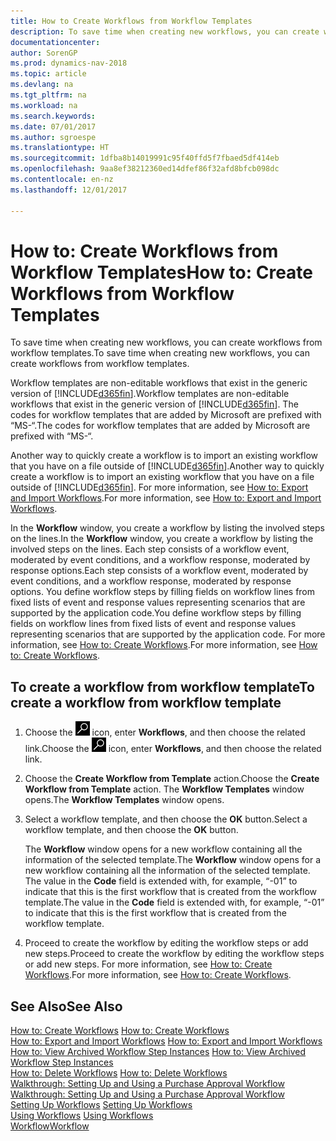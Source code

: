 ```yaml
---
title: How to Create Workflows from Workflow Templates
description: To save time when creating new workflows, you can create workflows from workflow templates.
documentationcenter: 
author: SorenGP
ms.prod: dynamics-nav-2018
ms.topic: article
ms.devlang: na
ms.tgt_pltfrm: na
ms.workload: na
ms.search.keywords: 
ms.date: 07/01/2017
ms.author: sgroespe
ms.translationtype: HT
ms.sourcegitcommit: 1dfba8b14019991c95f40ffd5f7fbaed5df414eb
ms.openlocfilehash: 9aa8ef38212360ed14dfef86f32afd8bfcb098dc
ms.contentlocale: en-nz
ms.lasthandoff: 12/01/2017

---
```

# <a name="how-to-create-workflows-from-workflow-templates"></a><span data-ttu-id="f2adb-103">How to: Create Workflows from Workflow Templates</span><span class="sxs-lookup"><span data-stu-id="f2adb-103">How to: Create Workflows from Workflow Templates</span></span>
<span data-ttu-id="f2adb-104">To save time when creating new workflows, you can create workflows from workflow templates.</span><span class="sxs-lookup"><span data-stu-id="f2adb-104">To save time when creating new workflows, you can create workflows from workflow templates.</span></span>  

 <span data-ttu-id="f2adb-105">Workflow templates are non-editable workflows that exist in the generic version of [!INCLUDE[d365fin](includes/d365fin_md.md)].</span><span class="sxs-lookup"><span data-stu-id="f2adb-105">Workflow templates are non-editable workflows that exist in the generic version of [!INCLUDE[d365fin](includes/d365fin_md.md)].</span></span> <span data-ttu-id="f2adb-106">The codes for workflow templates that are added by Microsoft are prefixed with “MS-“.</span><span class="sxs-lookup"><span data-stu-id="f2adb-106">The codes for workflow templates that are added by Microsoft are prefixed with “MS-“.</span></span>  

 <span data-ttu-id="f2adb-107">Another way to quickly create a workflow is to import an existing workflow that you have on a file outside of [!INCLUDE[d365fin](includes/d365fin_md.md)].</span><span class="sxs-lookup"><span data-stu-id="f2adb-107">Another way to quickly create a workflow is to import an existing workflow that you have on a file outside of [!INCLUDE[d365fin](includes/d365fin_md.md)].</span></span> <span data-ttu-id="f2adb-108">For more information, see [How to: Export and Import Workflows](across-how-to-export-and-import-workflows.md).</span><span class="sxs-lookup"><span data-stu-id="f2adb-108">For more information, see [How to: Export and Import Workflows](across-how-to-export-and-import-workflows.md).</span></span>  

<span data-ttu-id="f2adb-109">In the **Workflow** window, you create a workflow by listing the involved steps on the lines.</span><span class="sxs-lookup"><span data-stu-id="f2adb-109">In the **Workflow** window, you create a workflow by listing the involved steps on the lines.</span></span> <span data-ttu-id="f2adb-110">Each step consists of a workflow event, moderated by event conditions, and a workflow response, moderated by response options.</span><span class="sxs-lookup"><span data-stu-id="f2adb-110">Each step consists of a workflow event, moderated by event conditions, and a workflow response, moderated by response options.</span></span> <span data-ttu-id="f2adb-111">You define workflow steps by filling fields on workflow lines from fixed lists of event and response values representing scenarios that are supported by the application code.</span><span class="sxs-lookup"><span data-stu-id="f2adb-111">You define workflow steps by filling fields on workflow lines from fixed lists of event and response values representing scenarios that are supported by the application code.</span></span> <span data-ttu-id="f2adb-112">For more information, see [How to: Create Workflows](across-how-to-create-workflows.md).</span><span class="sxs-lookup"><span data-stu-id="f2adb-112">For more information, see [How to: Create Workflows](across-how-to-create-workflows.md).</span></span>  

## <a name="to-create-a-workflow-from-workflow-template"></a><span data-ttu-id="f2adb-113">To create a workflow from workflow template</span><span class="sxs-lookup"><span data-stu-id="f2adb-113">To create a workflow from workflow template</span></span>  
1.  <span data-ttu-id="f2adb-114">Choose the ![Search for Page or Report](media/ui-search/search_small.png "Search for Page or Report icon") icon, enter **Workflows**, and then choose the related link.</span><span class="sxs-lookup"><span data-stu-id="f2adb-114">Choose the ![Search for Page or Report](media/ui-search/search_small.png "Search for Page or Report icon") icon, enter **Workflows**, and then choose the related link.</span></span>  
2.  <span data-ttu-id="f2adb-115">Choose the **Create Workflow from Template** action.</span><span class="sxs-lookup"><span data-stu-id="f2adb-115">Choose the **Create Workflow from Template** action.</span></span> <span data-ttu-id="f2adb-116">The **Workflow Templates** window opens.</span><span class="sxs-lookup"><span data-stu-id="f2adb-116">The **Workflow Templates** window opens.</span></span>  
3.  <span data-ttu-id="f2adb-117">Select a workflow template, and then choose the **OK** button.</span><span class="sxs-lookup"><span data-stu-id="f2adb-117">Select a workflow template, and then choose the **OK** button.</span></span>  

     <span data-ttu-id="f2adb-118">The **Workflow** window opens for a new workflow containing all the information of the selected template.</span><span class="sxs-lookup"><span data-stu-id="f2adb-118">The **Workflow** window opens for a new workflow containing all the information of the selected template.</span></span> <span data-ttu-id="f2adb-119">The value in the **Code** field is extended with, for example, “-01” to indicate that this is the first workflow that is created from the workflow template.</span><span class="sxs-lookup"><span data-stu-id="f2adb-119">The value in the **Code** field is extended with, for example, “-01” to indicate that this is the first workflow that is created from the workflow template.</span></span>  
4.  <span data-ttu-id="f2adb-120">Proceed to create the workflow by editing the workflow steps or add new steps.</span><span class="sxs-lookup"><span data-stu-id="f2adb-120">Proceed to create the workflow by editing the workflow steps or add new steps.</span></span> <span data-ttu-id="f2adb-121">For more information, see [How to: Create Workflows](across-how-to-create-workflows.md).</span><span class="sxs-lookup"><span data-stu-id="f2adb-121">For more information, see [How to: Create Workflows](across-how-to-create-workflows.md).</span></span>  

## <a name="see-also"></a><span data-ttu-id="f2adb-122">See Also</span><span class="sxs-lookup"><span data-stu-id="f2adb-122">See Also</span></span>  
 <span data-ttu-id="f2adb-123">[How to: Create Workflows](across-how-to-create-workflows.md) </span><span class="sxs-lookup"><span data-stu-id="f2adb-123">[How to: Create Workflows](across-how-to-create-workflows.md) </span></span>  
 <span data-ttu-id="f2adb-124">[How to: Export and Import Workflows](across-how-to-export-and-import-workflows.md) </span><span class="sxs-lookup"><span data-stu-id="f2adb-124">[How to: Export and Import Workflows](across-how-to-export-and-import-workflows.md) </span></span>  
 <span data-ttu-id="f2adb-125">[How to: View Archived Workflow Step Instances](across-how-to-view-archived-workflow-step-instances.md) </span><span class="sxs-lookup"><span data-stu-id="f2adb-125">[How to: View Archived Workflow Step Instances](across-how-to-view-archived-workflow-step-instances.md) </span></span>  
 <span data-ttu-id="f2adb-126">[How to: Delete Workflows](across-how-to-delete-workflows.md) </span><span class="sxs-lookup"><span data-stu-id="f2adb-126">[How to: Delete Workflows](across-how-to-delete-workflows.md) </span></span>  
 <span data-ttu-id="f2adb-127">[Walkthrough: Setting Up and Using a Purchase Approval Workflow](walkthrough-setting-up-and-using-a-purchase-approval-workflow.md) </span><span class="sxs-lookup"><span data-stu-id="f2adb-127">[Walkthrough: Setting Up and Using a Purchase Approval Workflow](walkthrough-setting-up-and-using-a-purchase-approval-workflow.md) </span></span>  
 <span data-ttu-id="f2adb-128">[Setting Up Workflows](across-set-up-workflows.md) </span><span class="sxs-lookup"><span data-stu-id="f2adb-128">[Setting Up Workflows](across-set-up-workflows.md) </span></span>  
 <span data-ttu-id="f2adb-129">[Using Workflows](across-use-workflows.md) </span><span class="sxs-lookup"><span data-stu-id="f2adb-129">[Using Workflows](across-use-workflows.md) </span></span>  
 [<span data-ttu-id="f2adb-130">Workflow</span><span class="sxs-lookup"><span data-stu-id="f2adb-130">Workflow</span></span>](across-workflow.md)   

